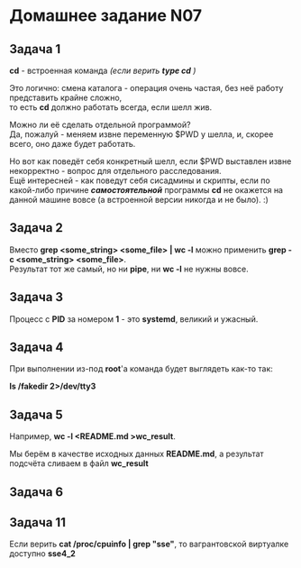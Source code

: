 Домашнее задание N07
====================

Задача 1
--------

**cd** - встроенная команда *(если верить* ***type cd*** *)*
  
Это логично: смена каталога - операция очень частая, без неё работу представить крайне сложно,  
то есть **cd** должно работать всегда, если шелл жив.  
  
Можно ли её сделать отдельной программой?  
Да, пожалуй - меняем извне переменную $PWD у шелла, и, скорее всего, оно даже будет работать.  
  
Но вот как поведёт себя конкретный шелл, если $PWD выставлен извне некорректно - вопрос для отдельного расследования.  
Ещё интересней - как поведут себя сисадмины и скрипты, если по какой-либо причине ***самостоятельной*** программы **cd**
не окажется на данной машине вовсе (а встроенной версии никогда и не было). :)  

Задача 2
--------

Вместо **grep <some_string> <some_file> | wc -l** можно применить **grep -c <some_string> <some_file>**.  
Результат тот же самый, но ни **pipe**, ни **wc -l** не нужны вовсе.  

Задача 3
--------

Процесс с **PID** за номером **1** - это **systemd**, великий и ужасный.  

Задача 4
--------

При выполнении из-под **root**'а команда будет выглядеть как-то так:  
  
**ls /fakedir 2>/dev/tty3**  

Задача 5
--------

Например, **wc -l <README.md >wc_result**.  
  
Мы берём в качестве исходных данных **README.md**, а результат подсчёта сливаем в файл **wc_result**  

Задача 6
--------



Задача 11
---------

Если верить **cat /proc/cpuinfo | grep "sse"**, то вагрантовской виртуалке доступно **sse4_2**
